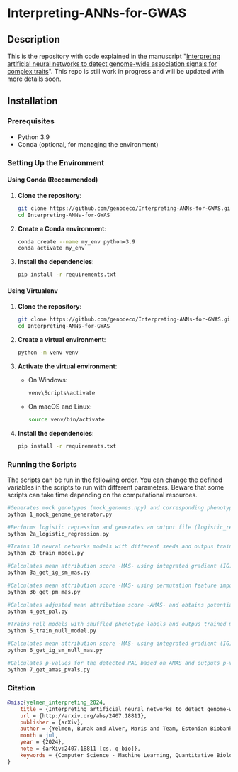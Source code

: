 # Interpreting-ANNs-for-GWAS

## Description
This is the repository with code explained in the manuscript "[Interpreting artificial neural networks to detect genome-wide association signals for complex traits](https://arxiv.org/abs/2407.18811)". This repo is still work in progress and will be updated with more details soon.

## Installation

### Prerequisites
- Python 3.9
- Conda (optional, for managing the environment)

### Setting Up the Environment

#### Using Conda (Recommended)
1. **Clone the repository**:
    ```bash
    git clone https://github.com/genodeco/Interpreting-ANNs-for-GWAS.git
    cd Interpreting-ANNs-for-GWAS
    ```

2. **Create a Conda environment**:
    ```bash
    conda create --name my_env python=3.9
    conda activate my_env
    ```

3. **Install the dependencies**:
    ```bash
    pip install -r requirements.txt
    ```

#### Using Virtualenv
1. **Clone the repository**:
    ```bash
    git clone https://github.com/genodeco/Interpreting-ANNs-for-GWAS.git
    cd Interpreting-ANNs-for-GWAS
    ```

2. **Create a virtual environment**:
    ```bash
    python -m venv venv
    ```

3. **Activate the virtual environment**:
    - On Windows:
        ```bash
        venv\Scripts\activate
        ```
    - On macOS and Linux:
        ```bash
        source venv/bin/activate
        ```

4. **Install the dependencies**:
    ```bash
    pip install -r requirements.txt
    ```

### Running the Scripts
The scripts can be run in the following order. You can change the defined variables in the scripts to run with different parameters. Beware that some scripts can take time depending on the computational resources.

```bash
#Generates mock genotypes (mock_genomes.npy) and corresponding phenotype status (mock_case_control_status.npy).
python 1_mock_genome_generator.py

#Performs logistic regression and generates an output file (logistic_regression.txt), a QQ plot (logistic_regression_QQ_plot.pdf) and a Manhattan plot (logistic_regression_manhattan_plot.pdf)
python 2a_logistic_regression.py

#Trains 10 neural networks models with different seeds and outpus trained models (s{seed}_e{epoch}.model), loss (s{seed}_e{epoch}loss.pdf), accuracy (s{seed}_e{epoch}accuracy.pdf) and AUC (s{seed}_e{epoch}auc.pdf) plots.
python 2b_train_model.py

#Calculates mean attribution score -MAS- using integrated gradient (IG) and saliency map (SM) approaches for the trained models and outputs these files (MAS_ig_list.npy, MAS_sm_list.npy).
python 3a_get_ig_sm_mas.py

#Calculates mean attribution score -MAS- using permutation feature importance (PM) approach for the trained models and outputs this file (MAS_pm_list.npy).
python 3b_get_pm_mas.py

#Calculates adjusted mean attribution score -AMAS- and obtains potentially associated loci (PAL) and outputs a Manhattan plot of AMAS with denoted PAL (PAL_AMAS_Common.png). You can change MAS_list variable to define from which method to get PAL (IG, PM or SM).  
python 4_get_pal.py

#Trains null models with shuffled phenotype labels and outpus trained models (s{seed}_e{epoch}_NULL.model) and  loss plots (s{seed}_e{epoch}loss_NULL.pdf).
python 5_train_null_model.py

#Calculates mean attribution score -MAS- using integrated gradient (IG) and saliency map (SM) approaches for the trained null models and outputs these files (MAS_NULL_ig_list.npy, MAS_NULL_sm_list.npy).  
python 6_get_ig_sm_null_mas.py

#Calculates p-values for the detected PAL based on AMAS and outputs p-value file (AMAS_pvals.npy).  
python 7_get_amas_pvals.py
```

### Citation

```bibtex
@misc{yelmen_interpreting_2024,
	title = {Interpreting artificial neural networks to detect genome-wide association signals for complex traits},
	url = {http://arxiv.org/abs/2407.18811},
	publisher = {arXiv},
	author = {Yelmen, Burak and Alver, Maris and Team, Estonian Biobank Research and Jay, Flora and Milani, Lili},
	month = jul,
	year = {2024},
	note = {arXiv:2407.18811 [cs, q-bio]},
	keywords = {Computer Science - Machine Learning, Quantitative Biology - Genomics, Quantitative Biology - Quantitative Methods},
}
